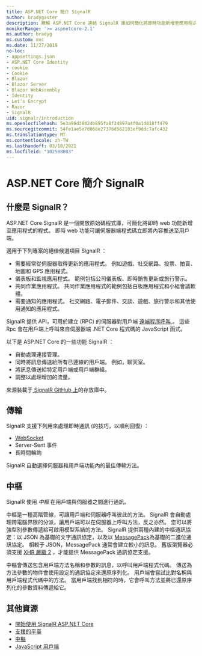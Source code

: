 ```yaml
---
title: ASP.NET Core 簡介 SignalR
author: bradygaster
description: 瞭解 ASP.NET Core 連結 SignalR 庫如何簡化將即時功能新增至應用程式的程式。
monikerRange: '>= aspnetcore-2.1'
ms.author: bradyg
ms.custom: mvc
ms.date: 11/27/2019
no-loc:
- appsettings.json
- ASP.NET Core Identity
- cookie
- Cookie
- Blazor
- Blazor Server
- Blazor WebAssembly
- Identity
- Let's Encrypt
- Razor
- SignalR
uid: signalr/introduction
ms.openlocfilehash: 5e3a96d38424b895fa8f34897a4f0a1d818ff479
ms.sourcegitcommit: 54fe1ae5e7d068e27376d562183ef9ddc7afc432
ms.translationtype: MT
ms.contentlocale: zh-TW
ms.lasthandoff: 03/10/2021
ms.locfileid: "102588083"
---
```

# <a name="introduction-to-aspnet-core-signalr"></a>ASP.NET Core 簡介 SignalR

## <a name="what-is-signalr"></a>什麼是 SignalR？

ASP.NET Core SignalR 是一個開放原始碼程式庫，可簡化將即時 web 功能新增至應用程式的程式。 即時 web 功能可讓伺服器端程式碼立即將內容推送至用戶端。

適用于下列專案的絕佳候選項目 SignalR ：

* 需要經常從伺服器取得更新的應用程式。 例如遊戲、社交網路、投票、拍賣、地圖和 GPS 應用程式。
* 儀表板和監視應用程式。 範例包括公司儀表板、即時銷售更新或旅行警示。
* 共同作業應用程式。 共同作業應用程式的範例包括白板應用程式和小組會議軟體。
* 需要通知的應用程式。 社交網路、電子郵件、交談、遊戲、旅行警示和其他使用通知的應用程式。

SignalR 提供 API，可用於建立 (RPC) 的伺服器對用戶端 [遠端程序呼叫 ](https://wikipedia.org/wiki/Remote_procedure_call)。 這些 Rpc 會在用戶端上呼叫來自伺服器端 .NET Core 程式碼的 JavaScript 函式。

以下是 ASP.NET Core 的一些功能 SignalR ：

* 自動處理連接管理。
* 同時將訊息傳送給所有已連線的用戶端。 例如，聊天室。
* 將訊息傳送給特定用戶端或用戶端群組。
* 調整以處理增加的流量。

來源裝載于[ SignalR GitHub 上](https://github.com/dotnet/AspNetCore/tree/main/src/SignalR)的存放庫中。

## <a name="transports"></a>傳輸

SignalR 支援下列用來處理即時通訊 (的技巧，以順利回復) ：

* [WebSocket](https://tools.ietf.org/html/rfc7118)
* Server-Sent 事件
* 長時間輪詢

SignalR 自動選擇伺服器和用戶端功能內的最佳傳輸方法。

## <a name="hubs"></a>中樞

SignalR 使用 *中樞* 在用戶端與伺服器之間進行通訊。

中樞是一種高階管線，可讓用戶端和伺服器呼叫彼此的方法。 SignalR 會自動處理跨電腦界限的分派，讓用戶端可以在伺服器上呼叫方法，反之亦然。 您可以將強型別參數傳遞給可啟用模型系結的方法。 SignalR 提供兩種內建的中樞通訊協定：以 JSON 為基礎的文字通訊協定，以及以 [MessagePack](https://msgpack.org/)為基礎的二進位通訊協定。  相較于 JSON，MessagePack 通常會建立較小的訊息。 舊版瀏覽器必須支援 [XHR 層級 2](https://caniuse.com/#feat=xhr2) ，才能提供 MessagePack 通訊協定支援。

中樞會傳送包含用戶端方法名稱和參數的訊息，以呼叫用戶端程式代碼。 傳送為方法參數的物件會使用設定的通訊協定來還原序列化。 用戶端會嘗試比對名稱與用戶端程式代碼中的方法。 當用戶端找到相符的時，它會呼叫方法並將已還原序列化的參數資料傳遞給它。

## <a name="additional-resources"></a>其他資源

* [開始使用 SignalR ASP.NET Core](xref:tutorials/signalr)
* [支援的平臺](xref:signalr/supported-platforms)
* [中樞](xref:signalr/hubs)
* [JavaScript 用戶端](xref:signalr/javascript-client)
